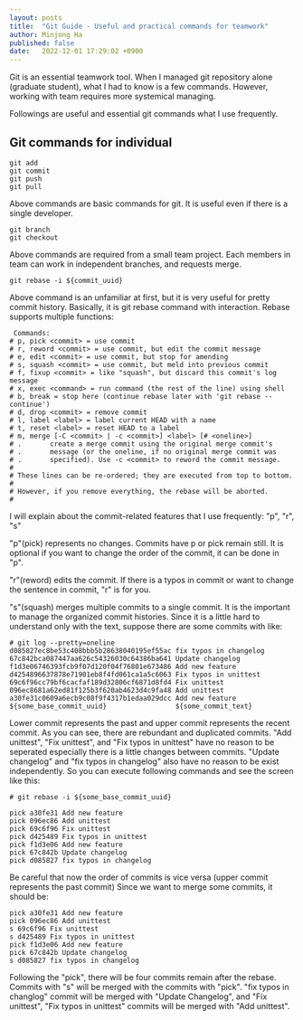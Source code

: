 ```yaml
---
layout: posts
title:  "Git Guide - Useful and practical commands for teamwork"
author: Minjong Ha
published: false
date:   2022-12-01 17:29:02 +0900
---
```


Git is an essential teamwork tool.
When I managed git repository alone (graduate student), what I had to know is a few commands.
However, working with team requires more systemical managing.

Followings are useful and essential git commands what I use frequently.

## Git commands for individual

```
git add 
git commit 
git push
git pull
```

Above commands are basic commands for git.
It is useful even if there is a single developer.

```
git branch
git checkout
```

Above commands are required from a small team project.
Each members in team can work in independent branches, and requests merge.


```
git rebase -i ${commit_uuid}
```

Above command is an unfamiliar at first, but it is very useful for pretty commit history.
Basically, it is git rebase command with interaction.
Rebase supports multiple functions: 

```
 Commands:
# p, pick <commit> = use commit
# r, reword <commit> = use commit, but edit the commit message
# e, edit <commit> = use commit, but stop for amending
# s, squash <commit> = use commit, but meld into previous commit
# f, fixup <commit> = like "squash", but discard this commit's log message
# x, exec <command> = run command (the rest of the line) using shell
# b, break = stop here (continue rebase later with 'git rebase --continue')
# d, drop <commit> = remove commit
# l, label <label> = label current HEAD with a name
# t, reset <label> = reset HEAD to a label
# m, merge [-C <commit> | -c <commit>] <label> [# <oneline>]
# .       create a merge commit using the original merge commit's
# .       message (or the oneline, if no original merge commit was
# .       specified). Use -c <commit> to reword the commit message.
#
# These lines can be re-ordered; they are executed from top to bottom.
#
# However, if you remove everything, the rebase will be aborted.
#
```

I will explain about the commit-related features that I use frequently: "p", "r", "s"

"p"(pick) represents no changes. 
Commits have p or pick remain still.
It is optional if you want to change the order of the commit, it can be done in "p".

"r"(reword) edits the commit.
If there is a typos in commit or want to change the sentence in commit, "r" is for you.

"s"(squash) merges multiple commits to a single commit.
It is the important to manage the organized commit histories.
Since it is a little hard to understand only with the text, suppose there are some commits with like:

```
# git log --pretty=oneline
d085827ec8be53c408bbb5b28638040195ef55ac fix typos in changelog
67c842bca087447aa626c54326030c64386ba641 Update changelog
f1d3e06746393fcb9f07d120f04f76801e673486 Add new feature
d4254896637878e71901eb8f4fd061ca1a5c6063 Fix typos in unittest
69c6f96cc79bf6cacfaf189d32806cf6871d8fd4 Fix unittest
096ec8681a62ed81f125b3f620ab4623d4c9fa48 Add unittest
a30fe31c0609a6ecb9c08f9f4317b1edaa029dcc Add new feature
${some_base_commit_uuid}                 ${some_commit_text}
```

Lower commit represents the past and upper commit represents the recent commit.
As you can see, there are rebundant and duplicated commits.
"Add unittest", "Fix unittest", and "Fix typos in unittest" have no reason to be seperated especially there is a little changes between commits.
"Update changelog" and "fix typos in changelog" also have no reason to be exist independently.
So you can execute following commands and see the screen like this:

```
# git rebase -i ${some_base_commit_uuid}

pick a30fe31 Add new feature
pick 096ec86 Add unittest
pick 69c6f96 Fix unittest
pick d425489 Fix typos in unittest
pick f1d3e06 Add new feature
pick 67c842b Update changelog
pick d085827 fix typos in changelog
```

Be careful that now the order of commits is vice versa (upper commit represents the past commit)
Since we want to merge some commits, it should be:

```
pick a30fe31 Add new feature
pick 096ec86 Add unittest
s 69c6f96 Fix unittest
s d425489 Fix typos in unittest
pick f1d3e06 Add new feature
pick 67c842b Update changelog
s d085827 fix typos in changelog
```

Following the "pick", there will be four commits remain after the rebase.
Commits with "s" will be merged with the commits with "pick".
"fix typos in changlog" commit will be merged with "Update Changelog", and "Fix unittest", "Fix typos in unittest" commits will be merged with "Add unittest".



